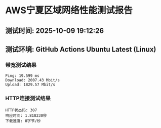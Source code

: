 # AWS宁夏区域网络性能测试报告
## 测试时间: 2025-10-09 19:12:26
## 测试环境: GitHub Actions Ubuntu Latest (Linux)

### 带宽测试结果
```
Ping: 19.599 ms
Download: 2007.43 Mbit/s
Upload: 1829.57 Mbit/s
```

### HTTP连接测试结果
```
HTTP状态码: 307
响应时间: 1.818230秒
下载速度: 0字节/秒
```

